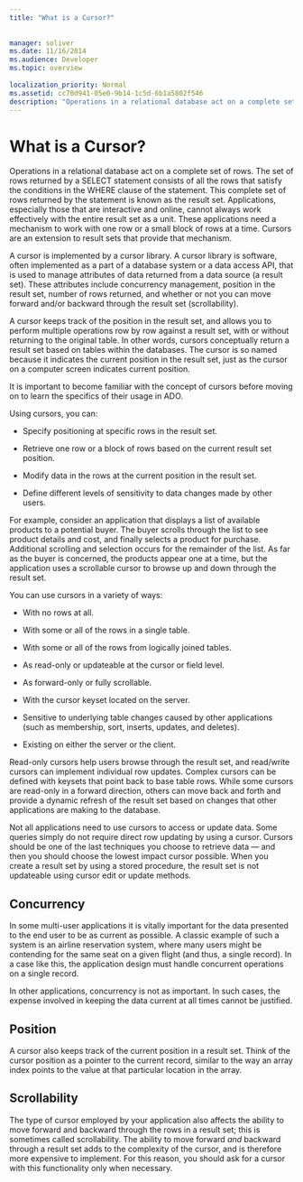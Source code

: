 ```yaml
---
title: "What is a Cursor?"
 
 
manager: soliver
ms.date: 11/16/2014
ms.audience: Developer
ms.topic: overview
  
localization_priority: Normal
ms.assetid: cc70d941-05e0-9b14-1c5d-6b1a5802f546
description: "Operations in a relational database act on a complete set of rows. The set of rows returned by a SELECT statement consists of all the rows that satisfy the conditions in the WHERE clause of the statement. This complete set of rows returned by the statement is known as the result set. Applications, especially those that are interactive and online, cannot always work effectively with the entire result set as a unit. These applications need a mechanism to work with one row or a small block of rows at a time. Cursors are an extension to result sets that provide that mechanism."
---
```


# What is a Cursor?

Operations in a relational database act on a complete set of rows. The set of rows returned by a SELECT statement consists of all the rows that satisfy the conditions in the WHERE clause of the statement. This complete set of rows returned by the statement is known as the result set. Applications, especially those that are interactive and online, cannot always work effectively with the entire result set as a unit. These applications need a mechanism to work with one row or a small block of rows at a time. Cursors are an extension to result sets that provide that mechanism.
  
A cursor is implemented by a cursor library. A cursor library is software, often implemented as a part of a database system or a data access API, that is used to manage attributes of data returned from a data source (a result set). These attributes include concurrency management, position in the result set, number of rows returned, and whether or not you can move forward and/or backward through the result set (scrollability).
  
A cursor keeps track of the position in the result set, and allows you to perform multiple operations row by row against a result set, with or without returning to the original table. In other words, cursors conceptually return a result set based on tables within the databases. The cursor is so named because it indicates the current position in the result set, just as the cursor on a computer screen indicates current position.
  
It is important to become familiar with the concept of cursors before moving on to learn the specifics of their usage in ADO.
  
Using cursors, you can:
  
- Specify positioning at specific rows in the result set.
    
- Retrieve one row or a block of rows based on the current result set position.
    
- Modify data in the rows at the current position in the result set.
    
- Define different levels of sensitivity to data changes made by other users.
    
For example, consider an application that displays a list of available products to a potential buyer. The buyer scrolls through the list to see product details and cost, and finally selects a product for purchase. Additional scrolling and selection occurs for the remainder of the list. As far as the buyer is concerned, the products appear one at a time, but the application uses a scrollable cursor to browse up and down through the result set.
  
You can use cursors in a variety of ways:
  
- With no rows at all.
    
- With some or all of the rows in a single table.
    
- With some or all of the rows from logically joined tables.
    
- As read-only or updateable at the cursor or field level.
    
- As forward-only or fully scrollable.
    
- With the cursor keyset located on the server.
    
- Sensitive to underlying table changes caused by other applications (such as membership, sort, inserts, updates, and deletes).
    
- Existing on either the server or the client.
    
Read-only cursors help users browse through the result set, and read/write cursors can implement individual row updates. Complex cursors can be defined with keysets that point back to base table rows. While some cursors are read-only in a forward direction, others can move back and forth and provide a dynamic refresh of the result set based on changes that other applications are making to the database.
  
Not all applications need to use cursors to access or update data. Some queries simply do not require direct row updating by using a cursor. Cursors should be one of the last techniques you choose to retrieve data — and then you should choose the lowest impact cursor possible. When you create a result set by using a stored procedure, the result set is not updateable using cursor edit or update methods.
  
## Concurrency

In some multi-user applications it is vitally important for the data presented to the end user to be as current as possible. A classic example of such a system is an airline reservation system, where many users might be contending for the same seat on a given flight (and thus, a single record). In a case like this, the application design must handle concurrent operations on a single record.
  
In other applications, concurrency is not as important. In such cases, the expense involved in keeping the data current at all times cannot be justified.
  
## Position

A cursor also keeps track of the current position in a result set. Think of the cursor position as a pointer to the current record, similar to the way an array index points to the value at that particular location in the array.
  
## Scrollability

The type of cursor employed by your application also affects the ability to move forward and backward through the rows in a result set; this is sometimes called scrollability. The ability to move forward  *and*  backward through a result set adds to the complexity of the cursor, and is therefore more expensive to implement. For this reason, you should ask for a cursor with this functionality only when necessary. 
  

